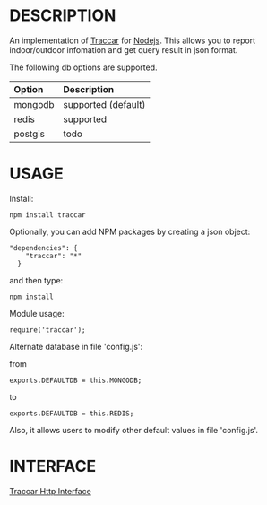 DESCRIPTION
============

An implementation of [Traccar](https://www.traccar.org) for [Nodejs](http://nodejs.org/). This allows you to report indoor/outdoor infomation and get query result in json format.

The following db options are supported.

 Option                                       | Description
:---------------------------------------------|:----------------------
mongodb                                       | supported (default)
redis                                         | supported
postgis                                       | todo

USAGE
============

Install:

```
npm install traccar
```

Optionally, you can add NPM packages by creating a json object:

```
"dependencies": {
    "traccar": "*"
  }
```

and then type:

```
npm install
```

Module usage:

```
require('traccar');
```

Alternate database in file 'config.js':

from

```
exports.DEFAULTDB = this.MONGODB;
```
to

```
exports.DEFAULTDB = this.REDIS;
```

Also, it allows users to modify other default values in file 'config.js'.

INTERFACE
============

[Traccar Http Interface](https://github.com/goshx/node-traccar/wiki/Interface)
